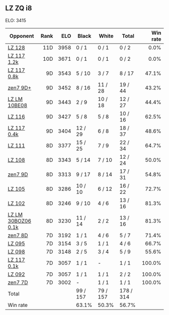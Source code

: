 ## LZ ZQ i8 ##

ELO: 3415

Opponent | Rank | ELO | Black | White | Total | Win rate
---------|-----:|----:|-------|-------|-------|-------:
[LZ 128](LZ%20128.md) | 11D | 3958 | 0 / 1 | 0 / 1 | 0 / 2 | 0.0%
[LZ 117 1.2k](LZ%20117%201.2k.md) | 10D | 3671 | 0 / 1 | 0 / 1 | 0 / 2 | 0.0%
[LZ 117 0.8k](LZ%20117%200.8k.md) | 9D | 3543 | 5 / 10 | 3 / 7 | 8 / 17 | 47.1%
[zen7 9D+](zen7%209D+.md) | 9D | 3452 | 8 / 16 | 11 / 28 | 19 / 44 | 43.2%
[LZ LM 10BE08](LZ%20LM%2010BE08.md) | 9D | 3443 | 2 / 9 | 10 / 18 | 12 / 27 | 44.4%
[LZ 116](LZ%20116.md) | 9D | 3427 | 5 / 8 | 5 / 8 | 10 / 16 | 62.5%
[LZ 117 0.4k](LZ%20117%200.4k.md) | 9D | 3404 | 12 / 29 | 6 / 8 | 18 / 37 | 48.6%
[LZ 111](LZ%20111.md) | 8D | 3377 | 15 / 25 | 7 / 9 | 22 / 34 | 64.7%
[LZ 108](LZ%20108.md) | 8D | 3343 | 5 / 14 | 7 / 10 | 12 / 24 | 50.0%
[zen7 9D](zen7%209D.md) | 8D | 3313 | 9 / 17 | 8 / 14 | 17 / 31 | 54.8%
[LZ 105](LZ%20105.md) | 8D | 3286 | 10 / 10 | 6 / 12 | 16 / 22 | 72.7%
[LZ 102](LZ%20102.md) | 8D | 3246 | 9 / 10 | 4 / 6 | 13 / 16 | 81.3%
[LZ LM 30BOZ06 0.1k](LZ%20LM%2030BOZ06%200.1k.md) | 8D | 3230 | 11 / 14 | 2 / 2 | 13 / 16 | 81.3%
[zen7 8D](zen7%208D.md) | 7D | 3192 | 1 / 1 | 4 / 6 | 5 / 7 | 71.4%
[LZ 095](LZ%20095.md) | 7D | 3154 | 3 / 5 | 1 / 1 | 4 / 6 | 66.7%
[LZ 098](LZ%20098.md) | 7D | 3148 | 2 / 5 | 3 / 4 | 5 / 9 | 55.6%
[LZ 117 0.1k](LZ%20117%200.1k.md) | 7D | 3057 | 1 / 1 | - | 1 / 1 | 100.0%
[LZ 092](LZ%20092.md) | 7D | 3057 | 1 / 1 | 1 / 1 | 2 / 2 | 100.0%
[zen7 7D](zen7%207D.md) | 7D | 3002 | - | 1 / 1 | 1 / 1 | 100.0%
Total | | | 99 / 157 | 79 / 157 | 178 / 314 | 
Win rate| | | 63.1% | 50.3% | 56.7% | 
